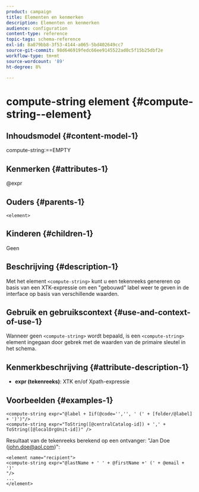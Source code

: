 ```yaml
---
product: campaign
title: Elementen en kenmerken
description: Elementen en kenmerken
audience: configuration
content-type: reference
topic-tags: schema-reference
exl-id: 8a079bb8-3f53-4144-a065-5bd402649cc7
source-git-commit: 98d646919fedc66ee9145522ad0c5f15b25dbf2e
workflow-type: tm+mt
source-wordcount: '89'
ht-degree: 8%

---
```


# compute-string element {#compute-string--element}

## Inhoudsmodel {#content-model-1}

compute-string:==EMPTY

## Kenmerken {#attributes-1}

@expr

## Ouders {#parents-1}

`<element>`

## Kinderen {#children-1}

Geen

## Beschrijving {#description-1}

Met het element `<compute-string>` kunt u een tekenreeks genereren op basis van een XTK-expressie om een &quot;gebouwd&quot; label weer te geven in de interface op basis van verschillende waarden.

## Gebruik en gebruikscontext {#use-and-context-of-use-1}

Wanneer geen `<compute-string>` wordt bepaald, is een `<compute-string>` element ingegaan door gebrek met de waarden van de primaire sleutel in het schema.

## Kenmerkbeschrijving {#attribute-description-1}

* **expr (tekenreeks)**: XTK en/of Xpath-expressie

## Voorbeelden {#examples-1}

```
<compute-string expr="@label + Iif(@code='','', ' (' + [folder/@label] + ')')"/>  
<compute-string expr="ToString([@centralCatalog-id]) + ',' + ToString([@localOrgUnit-id])" />
```

Resultaat van de tekenreeks berekend op een ontvanger: &quot;Jan Doe (john.doe@aol.com)&quot;:

```
<element name="recipient">
<compute-string expr="@lastName + ' ' + @firstName +' (' + @email + ')'
"/>
...
</element>
```
